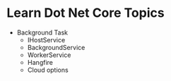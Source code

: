 # Learn Dot Net Core Topics

- Background Task
    - IHostService
    - BackgroundService
    - WorkerService
    - Hangfire
    - Cloud options